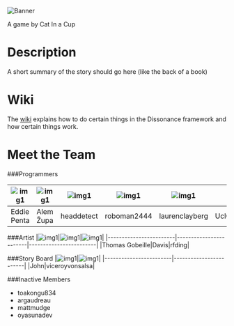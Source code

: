 ![Banner](https://s3.amazonaws.com/uploads.hipchat.com/16445/422468/ajl6CgPh3mWF83F/Dissonancetitlebanner.png)

A game by Cat In a Cup


Description
=============
A short summary of the story should go here (like the back of a book)


Wiki
=============
The [wiki][1] explains how to do certain things in the Dissonance framework and how certain things work.

Meet the Team
=============

###Programmers



|![img1](https://s.gravatar.com/avatar/495b6295cfca5498d4dd95f36f7cd701?s=140)|![img1](https://1.gravatar.com/avatar/c5fd729038a2107d5410ad63bd50e758?d=https%3A%2F%2Fidenticons.github.com%2Fcf71466f2aa69b27f153726b68442649.png&r=x&s=140)|![img1](https://2.gravatar.com/avatar/e80dae6a3769473c341315c43b051437?d=https%3A%2F%2Fidenticons.github.com%2F3d42aa2c7c05177f0cee9fad70d2fa15.png&r=x&s=140)|![img1](https://0.gravatar.com/avatar/dc20c8d3bf6b54e4497df9ede5dec98d?d=https%3A%2F%2Fidenticons.github.com%2F3576d241ca719befea6f37b3065b4a1c.png&r=x&s=140)|![img1](https://www.hipchat.com/img/silhouette_125.png)|![img1](https://1.gravatar.com/avatar/1faa79b6c3722106959f33ce3aaf4b47?d=https%3A%2F%2Fidenticons.github.com%2F616e915efc9ec4faf50e98176a27f297.png&r=x&s=140)
------------------------|------------------------|------------------------|------------------------|------------------------|------------------------|
|Eddie Penta|Alem Župa|headdetect|roboman2444|laurenclayberg|UclCommander|

###Artist
|![img1](https://s3.amazonaws.com/uploads.hipchat.com/16445/468832/PKkNwKekVn2lvbK/tomar.jpg)|![img1](https://www.hipchat.com/img/silhouette_125.png)|![img1](https://s3.amazonaws.com/uploads.hipchat.com/16445/422468/J2TY6ttRJXlTzO0/rita.png)|
|------------------------|------------------------|------------------------|
|Thomas Gobeille|Davis|rfding|

###Story Board
|![img1](https://s3.amazonaws.com/uploads.hipchat.com/16445/422604/smKtpC9WaERDFQB/me16bit.png)|![img1](https://www.hipchat.com/img/silhouette_125.png)|
|------------------------|------------------------|
|John|viceroyvonsalsa|


###Inactive Members
* toakongu834 
* argaudreau
* mattmudge
* oyasunadev

[1]:https://github.com/hypereddie10/Dissonance/wiki
